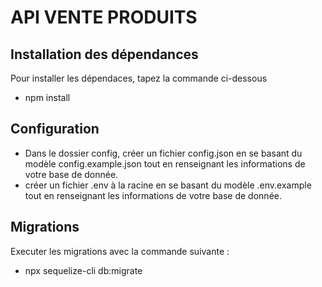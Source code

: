 # API VENTE PRODUITS

## Installation des dépendances

Pour installer les dépendaces, tapez la commande ci-dessous

* npm install

## Configuration

- Dans le dossier config, créer un fichier config.json en se basant du modèle config.example.json tout en renseignant les informations de votre base de donnée. 
- créer un fichier .env à la racine en se basant du modèle .env.example tout en renseignant les informations de votre base de donnée.

## Migrations

Executer les migrations avec la commande suivante :
* npx sequelize-cli db:migrate